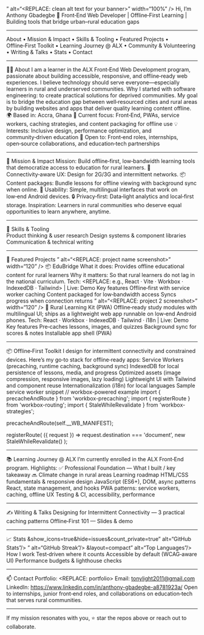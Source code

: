  ” alt=“<REPLACE: clean alt text for your banner>” width=“100%” />
Hi, I’m Anthony Gbadegbe 👋
Front‑End Web Developer | Offline‑First Learning | Building tools that bridge urban–rural education gaps

  
________________________________________
About • Mission & Impact • Skills & Tooling • Featured Projects • Offline‑First Toolkit • Learning Journey @ ALX • Community & Volunteering • Writing & Talks • Stats • Contact
________________________________________
👩‍💻 About
I am a learner in the ALX Front‑End Web Development program, passionate about building accessible, responsive, and offline‑ready web experiences. I believe technology should serve everyone—especially learners in rural and underserved communities.
Why I started with software engineering: to create practical solutions for deprived communities. My goal is to bridge the education gap between well‑resourced cities and rural areas by building websites and apps that deliver quality learning content offline.
🌍 Based in: Accra, Ghana
🔭 Current focus: Front‑End, PWAs, service workers, caching strategies, and content packaging for offline use
💡 Interests: Inclusive design, performance optimization, and community‑driven education
🎯 Open to: Front‑end roles, internships, open‑source collaborations, and education‑tech partnerships
________________________________________
🎯 Mission & Impact
Mission: Build offline‑first, low‑bandwidth learning tools that democratize access to education for rural learners.
📶 Connectivity‑aware UX: Design for 2G/3G and intermittent networks.
📦 Content packages: Bundle lessons for offline viewing with background sync when online.
🧭 Usability: Simple, multilingual interfaces that work on low‑end Android devices.
🔒 Privacy‑first: Data‑light analytics and local‑first storage.
Inspiration: Learners in rural communities who deserve equal opportunities to learn anywhere, anytime.
________________________________________
🧰 Skills & Tooling  
Product thinking & user research
Design systems & component libraries
Communication & technical writing
________________________________________
🚀 Featured Projects
” alt=“<REPLACE: project name screenshot>” width=“120” />
📦 EduBridge
What it does: Provides offline educational content for rural learners  Why it matters: So that rural learners do not lag in the national curriculum.
Tech: <REPLACE: e.g., React · Vite · Workbox · IndexedDB · Tailwind>  |  Live: Demo
Key features
Offline‑first with service worker caching
Content packaged for low‑bandwidth access
Syncs progress when connection returns
” alt=“<REPLACE: project 2 screenshot>” width=“120” />
🎒 Rural Learning Kit (PWA)
Offline‑ready study modules with multilingual UI; ships as a lightweight web app runnable on low‑end Android phones.
Tech: React · Workbox · IndexedDB · Tailwind · i18n  |  Live: Demo
Key features
Pre‑caches lessons, images, and quizzes
Background sync for scores & notes
Installable app shell (PWA)
________________________________________
📦 Offline‑First Toolkit
I design for intermittent connectivity and constrained devices. Here’s my go‑to stack for offline‑ready apps:
Service Workers (precaching, runtime caching, background sync)
IndexedDB for local persistence of lessons, media, and progress
Optimized assets (image compression, responsive images, lazy loading)
Lightweight UI with Tailwind and component reuse
Internationalization (i18n) for local languages
Sample service worker snippet
// workbox-powered example
import { precacheAndRoute } from 'workbox-precaching';
import { registerRoute } from 'workbox-routing';
import { StaleWhileRevalidate } from 'workbox-strategies';

precacheAndRoute(self.__WB_MANIFEST);

registerRoute(
  ({ request }) => request.destination === 'document',
  new StaleWhileRevalidate()
);
________________________________________
📚 Learning Journey @ ALX
I’m currently enrolled in the ALX Front‑End program. Highlights:
✅ Professional Foundation — What I built / key takeaway
🔜 Climate change in rural areas
Learning roadmap
HTML/CSS fundamentals & responsive design
JavaScript (ES6+), DOM, async patterns
React, state management, and hooks
PWA patterns: service workers, caching, offline UX
Testing & CI, accessibility, performance
________________________________________
✍️ Writing & Talks
Designing for Intermittent Connectivity — 3 practical caching patterns
Offline‑First 101 — Slides & demo
________________________________________
📈 Stats
&show_icons=true&hide=issues&count_private=true” alt=“GitHub Stats”/>  ” alt=“GitHub Streak”/>  &layout=compact” alt=“Top Languages”/>
How I work
Test‑driven where it counts
Accessible by default (WCAG‑aware UI)
Performance budgets & lighthouse checks
________________________________________
📫 Contact
Portfolio: <REPLACE: portfolio> Email: tonylight2011@gmail.com LinkedIn: https://www.linkedin.com/in/anthony-gbadegbe-a8781923a/
Open to internships, junior front‑end roles, and collaborations on education‑tech that serves rural communities.
________________________________________
If my mission resonates with you, ⭐ star the repos above or reach out to collaborate.
